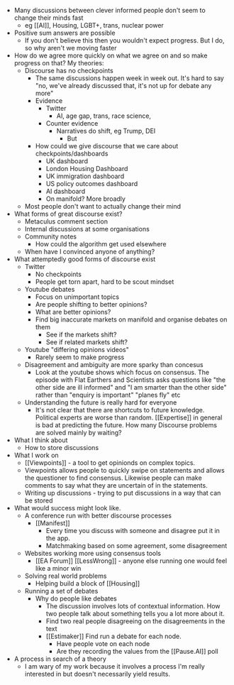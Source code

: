 - Many discussions between clever informed people don't seem to change their minds fast
	- eg [[AI]], Housing, LGBT+, trans, nuclear power
- Positive sum answers are possible
	- If you don't believe this then you wouldn't expect progress. But I do, so why aren't we moving faster
- How do we agree more quickly on what we agree on and so make progress on that? My theories:
	- Discourse has no checkpoints
		- The same discussions happen week in week out. It's hard to say "no, we've already discussed that, it's not up for debate any more"
		- Evidence
			- Twitter
				- AI, age gap, trans, race science,
			- Counter evidence
				- Narratives do shift, eg Trump, DEI
					- But
		- How could we give discourse that we care about checkpoints/dashboards
			- UK dashboard
			- London Housing Dashboard
			- UK immigration dashboard
			- US policy outcomes dashboard
			- AI dashboard
			- On manifold? More broadly
	- Most people don't want to actually change their mind
- What forms of great discourse exist?
	- Metaculus comment section
	- Internal discussions at some organisations
	- Community notes
		- How could the algorithm get used elsewhere
	- When have I convinced anyone of anything?
- What attemptedly good forms of discourse exist
	- Twitter
		- No checkpoints
		- People get torn apart, hard to be scout mindset
	- Youtube debates
		- Focus on unimportant topics
		- Are people shifting to better opinions?
		- What are better opinions?
		- Find big inaccurate markets on manifold and organise debates on them
			- See if the markets shift?
			- See if related markets shift?
	- Youtube "differing opinions videos"
		- Rarely seem to make progress
	- Disagreement and ambiguity are more sparky than concesus
		- Look at the youtube shows which focus on consensus. The episode with Flat Earthers and Scientists asks questions like "the other side are ill informed" and "I am smarter than the other side" rather than "enquiry is important" "planes fly" etc
	- Understanding the future is really hard for everyone
		- It's not clear that there are shortcuts to future knowledge. Political experts are worse than random. [[Expertise]] in general is bad at predicting the future. How many Discourse problems are solved mainly by waiting?
- What I think about
	- How to store discussions
- What I work on
	- [[Viewpoints]] - a tool to get opinionds on complex topics.
	- Viewpoints allows people to quickly swipe on statements and allows the questioner to find consensus. Likewise people can make comments to say what  they are uncertain of in the statements.
	- Writing up discussions - trying to put discussions in a way that can be stored
- What would success might look like.
	- A conference run with better discourse processes
		- [[Manifest]]
			- Every time you discuss with someone and disagree put it in the app.
			- Matchmaking based on some agreement, some disagreement
	- Websites working more using consensus tools
		- [[EA Forum]] [[LessWrong]] - anyone else running one would feel like a minor win
	- Solving real world problems
		- Helping build a block of [[Housing]]
	- Running a set of debates
		- Why do people like debates
			- The discussion involves lots of contextual information. How two people talk about something tells you a lot more about it.
			- Find two real people disagreeing on the disagreements in the text
			- [[Estimaker]] Find run a debate for each node.
				- Have people vote on each node
				- Are they recording the values from the [[Pause.AI]] poll
- A process in search of a theory
	- I am wary of my work because it involves a process I'm really interested in but doesn't necessarily yield results.